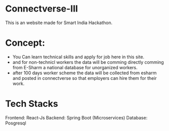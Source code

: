 # Connectverse-III
This is an website made for Smart India Hackathon.

# Concept:
  - You Can learn technical skills and apply for job here in this site.
  - and for non-technicl workers the data will be comming directly comming from E-Sharm a national database for unorganized workers.
  - after 100 days worker scheme the data will be collected from esharm and posted in connectverse so that employers can hire them for their work.
  
# Tech Stacks
  Frontend: React-Js
  Backend: Spring Boot (Microservices)
  Database: Posgresql
